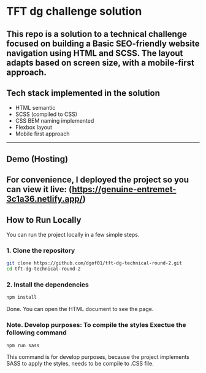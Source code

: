 # TFT dg challenge solution
This repo is a solution to a technical challenge focused on building a **Basic SEO-friendly website navigation** using HTML and SCSS. The layout adapts based on screen size, with a mobile-first approach.
---

## Tech stack implemented in the solution
- HTML semantic
- SCSS (compiled to CSS)
- CSS BEM naming implemented
- Flexbox layout
- Mobile first approach
---

## Demo (Hosting)
For convenience, I deployed the project so you can view it live:
(https://genuine-entremet-3c1a36.netlify.app/)
---

## How to Run Locally
You can run the project locally in a few simple steps.

### 1. Clone the repository
```bash
git clone https://github.com/dgof01/tft-dg-technical-round-2.git
cd tft-dg-technical-round-2
```
### 2. Install the dependencies
```bash
npm install
```
Done. You can open the HTML document to see the page.
### Note. Develop purposes: To compile the styles Exectue the following command
```bash
npm run sass
```
This command is for develop purposes, because the project implements SASS to apply the styles, needs to be compile to .CSS file.
